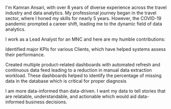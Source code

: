 I'm Kamran Ansari, with over 8 years of diverse experience across the travel industry and data analytics. My professional journey began in the travel sector, where I honed my skills for nearly 5 years. However, the COVID-19 pandemic prompted a career shift, leading me to the dynamic field of data analytics.

I work as a Lead Analyst for an MNC and here are my humble contributions:

Identified major KPIs for various Clients, which have helped systems assess their performance.

Created multiple product-related dashboards with automated refresh and continuous data feed leading to a reduction in manual data extraction workload. These dashboards helped to identify the percentage of missing data in the database which is critical for proper diagnosis

I am more data-informed than data-driven. I want my data to tell stories that are relatable, understandable, and actionable which would aid data-informed business decisions.
